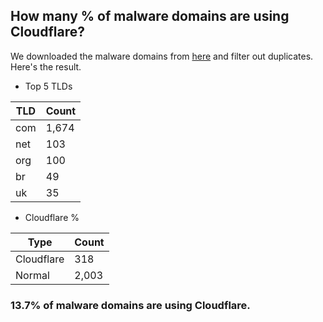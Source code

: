 ## How many % of malware domains are using Cloudflare?


We downloaded the malware domains from [here](https://urlhaus.abuse.ch) and filter out duplicates.
Here's the result.


[//]: # (start replacement)


- Top 5 TLDs

| TLD | Count |
| --- | --- |
| com | 1,674 |
| net | 103 |
| org | 100 |
| br | 49 |
| uk | 35 |


- Cloudflare %

| Type | Count |
| --- | --- |
| Cloudflare | 318 |
| Normal | 2,003 |


### 13.7% of malware domains are using Cloudflare.